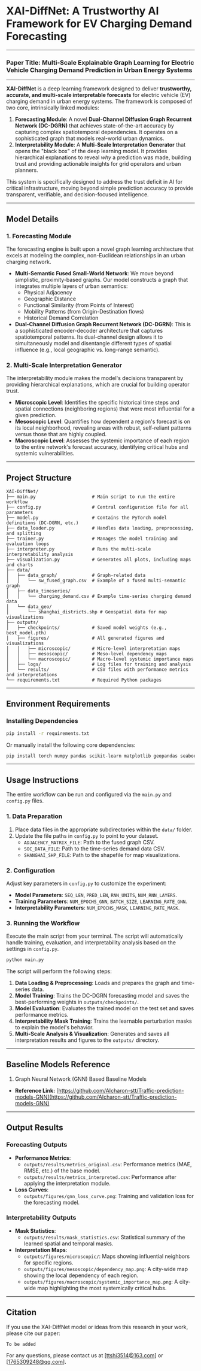 # XAI-DiffNet: A Trustworthy AI Framework for EV Charging Demand Forecasting

---
### Paper Title: Multi-Scale Explainable Graph Learning for Electric Vehicle Charging Demand Prediction in Urban Energy Systems
---

**XAI-DiffNet** is a deep learning framework designed to deliver **trustworthy, accurate, and multi-scale interpretable forecasts** for electric vehicle (EV) charging demand in urban energy systems. The framework is composed of two core, intrinsically linked modules:

1.  **Forecasting Module**: A novel **Dual-Channel Diffusion Graph Recurrent Network (DC-DGRN)** that achieves state-of-the-art accuracy by capturing complex spatiotemporal dependencies. It operates on a sophisticated graph that models real-world urban dynamics.
2.  **Interpretability Module**: A **Multi-Scale Interpretation Generator** that opens the "black box" of the deep learning model. It provides hierarchical explanations to reveal *why* a prediction was made, building trust and providing actionable insights for grid operators and urban planners.

This system is specifically designed to address the trust deficit in AI for critical infrastructure, moving beyond simple prediction accuracy to provide transparent, verifiable, and decision-focused intelligence.

---
## Model Details

### 1\. Forecasting Module

The forecasting engine is built upon a novel graph learning architecture that excels at modeling the complex, non-Euclidean relationships in an urban charging network.

  * **Multi-Semantic Fused Small-World Network**: We move beyond simplistic, proximity-based graphs. Our model constructs a graph that integrates multiple layers of urban semantics:
      * Physical Adjacency
      * Geographic Distance
      * Functional Similarity (from Points of Interest)
      * Mobility Patterns (from Origin-Destination flows)
      * Historical Demand Correlation
  * **Dual-Channel Diffusion Graph Recurrent Network (DC-DGRN)**: This is a sophisticated encoder-decoder architecture that captures spatiotemporal patterns. Its dual-channel design allows it to simultaneously model and disentangle different types of spatial influence (e.g., local geographic vs. long-range semantic).

### 2\. Multi-Scale Interpretation Generator

The interpretability module makes the model's decisions transparent by providing hierarchical explanations, which are crucial for building operator trust.

  * **Microscopic Level**: Identifies the specific historical time steps and spatial connections (neighboring regions) that were most influential for a given prediction.
  * **Mesoscopic Level**: Quantifies how dependent a region's forecast is on its local neighborhood, revealing areas with robust, self-reliant patterns versus those that are highly coupled.
  * **Macroscopic Level**: Assesses the systemic importance of each region to the entire network's forecast accuracy, identifying critical hubs and systemic vulnerabilities.

---
## Project Structure

```
XAI-DiffNet/
├── main.py                     # Main script to run the entire workflow
├── config.py                   # Central configuration file for all parameters
├── model.py                    # Contains the PyTorch model definitions (DC-DGRN, etc.)
├── data_loader.py              # Handles data loading, preprocessing, and splitting
├── trainer.py                  # Manages the model training and evaluation loops
├── interpreter.py              # Runs the multi-scale interpretability analysis
├── visualization.py            # Generates all plots, including maps and charts
├── data/
│   ├── data_graph/             # Graph-related data
│   │   └── sw_fused_graph.csv  # Example of a fused multi-semantic graph
│   ├── data_timeseries/
│   │   └── charging_demand.csv # Example time-series charging demand data
│   └── data_geo/
│       └── shanghai_districts.shp # Geospatial data for map visualizations
├── outputs/
│   ├── checkpoints/            # Saved model weights (e.g., best_model.pth)
│   ├── figures/                # All generated figures and visualizations
│   │   ├── microscopic/        # Micro-level interpretation maps
│   │   ├── mesoscopic/         # Meso-level dependency maps
│   │   └── macroscopic/        # Macro-level systemic importance maps
│   ├── logs/                   # Log files for training and analysis
│   └── results/                # CSV files with performance metrics and interpretations
└── requirements.txt            # Required Python packages
```

---
## Environment Requirements

### Installing Dependencies

```bash
pip install -r requirements.txt
```

Or manually install the following core dependencies:

```bash
pip install torch numpy pandas scikit-learn matplotlib geopandas seaborn
```

---
## Usage Instructions

The entire workflow can be run and configured via the `main.py` and `config.py` files.

### 1\. Data Preparation

1.  Place data files in the appropriate subdirectories within the `data/` folder.
2.  Update the file paths in `config.py` to point to your dataset.
      * `ADJACENCY_MATRIX_FILE`: Path to the fused graph CSV.
      * `SOC_DATA_FILE`: Path to the time-series demand data CSV.
      * `SHANGHAI_SHP_FILE`: Path to the shapefile for map visualizations.

### 2\. Configuration

Adjust key parameters in `config.py` to customize the experiment:

  * **Model Parameters**: `SEQ_LEN`, `PRED_LEN`, `RNN_UNITS`, `NUM_RNN_LAYERS`.
  * **Training Parameters**: `NUM_EPOCHS_GNN`, `BATCH_SIZE`, `LEARNING_RATE_GNN`.
  * **Interpretability Parameters**: `NUM_EPOCHS_MASK`, `LEARNING_RATE_MASK`.

### 3\. Running the Workflow

Execute the main script from your terminal. The script will automatically handle training, evaluation, and interpretability analysis based on the settings in `config.py`.

```bash
python main.py
```

The script will perform the following steps:

1.  **Data Loading & Preprocessing**: Loads and prepares the graph and time-series data.
2.  **Model Training**: Trains the DC-DGRN forecasting model and saves the best-performing weights in `outputs/checkpoints/`.
3.  **Model Evaluation**: Evaluates the trained model on the test set and saves performance metrics.
4.  **Interpretability Mask Training**: Trains the learnable perturbation masks to explain the model's behavior.
5.  **Multi-Scale Analysis & Visualization**: Generates and saves all interpretation results and figures to the `outputs/` directory.

---
## Baseline Models Reference

1. Graph Neural Network (GNN) Based Baseline Models
  * **Reference Link:** [https://github.com/AIcharon-stt/Traffic-prediction-models-GNN](https://github.com/AIcharon-stt/Traffic-prediction-models-GNN)

---
## Output Results

### Forecasting Outputs

  * **Performance Metrics**:
      * `outputs/results/metrics_original.csv`: Performance metrics (MAE, RMSE, etc.) of the base model.
      * `outputs/results/metrics_interpreted.csv`: Performance after applying the interpretation module.
  * **Loss Curves**:
      * `outputs/figures/gnn_loss_curve.png`: Training and validation loss for the forecasting model.

### Interpretability Outputs

  * **Mask Statistics**:
      * `outputs/results/mask_statistics.csv`: Statistical summary of the learned spatial and temporal masks.
  * **Interpretation Maps**:
      * `outputs/figures/microscopic/`: Maps showing influential neighbors for specific regions.
      * `outputs/figures/mesoscopic/dependency_map.png`: A city-wide map showing the local dependency of each region.
      * `outputs/figures/macroscopic/systemic_importance_map.png`: A city-wide map highlighting the most systemically critical hubs.

---

## Citation

If you use the XAI-DiffNet model or ideas from this research in your work, please cite our paper:


```
To be added
```

For any questions, please contact us at [ttshi3514@163.com] or [1765309248@qq.com].
